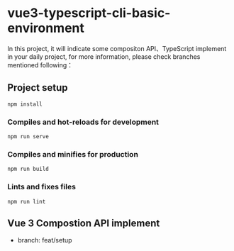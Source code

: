 # vue3-typescript-cli-basic-environment

In this project, it will indicate some compositon API、TypeScript implement in your daily project, for more information, please check branches mentioned following：

## Project setup
```
npm install
```

### Compiles and hot-reloads for development
```
npm run serve
```

### Compiles and minifies for production
```
npm run build
```

### Lints and fixes files
```
npm run lint
```
## Vue 3 Compostion API implement

- branch: feat/setup
